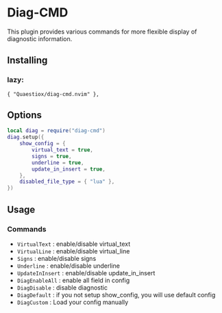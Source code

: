 # Diag-CMD

This plugin provides various commands for more flexible display of diagnostic information.

## Installing

### lazy:
``` 
{ "Quaestiox/diag-cmd.nvim" },
```

## Options
```lua
local diag = require("diag-cmd")
diag.setup({
	show_config = {
		virtual_text = true,
		signs = true,
		underline = true,
		update_in_insert = true,
	},
	disabled_file_type = { "lua" },
})
```

## Usage

### Commands

- `VirtualText` : enable/disable virtual_text
- `VirtualLine` : enable/disable virtual_line
- `Signs` : enable/disable signs
- `Underline` : enable/disable underline
- `UpdateInInsert` : enable/disable update_in_insert
- `DiagEnableAll` : enable all field in config
- `DiagDisable` : disable diagnostic 
- `DiagDefault` : if you not setup show_config, you will use default config
- `DiagCustom` : Load your config manually

